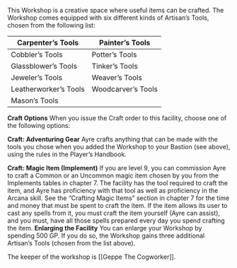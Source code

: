 This Workshop is a creative space where useful items can be crafted. The Workshop comes equipped with six different kinds of Artisan’s Tools, chosen from the following list:

| Carpenter’s Tools     | Painter’s Tools    |
| --------------------- | ------------------ |
| Cobbler’s Tools       | Potter’s Tools     |
| Glassblower’s Tools   | Tinker’s Tools     |
| Jeweler’s Tools       | Weaver’s Tools     |
| Leatherworker’s Tools | Woodcarver’s Tools |
| Mason’s Tools         |                    |

**Craft Options** When you issue the Craft order to this
facility, choose one of the following options:

**Craft: Adventuring Gear** Ayre crafts anything that can be made with the tools you chose when you added the Workshop to your Bastion (see above), using the rules in the Player’s Handbook.

**Craft: Magic Item (Implement)** If you are level 9, you can commission Ayre to craft a Common or an Uncommon magic item chosen by you from the Implements tables in chapter 7. The facility has the tool required to craft the item, and Ayre has proficiency with that tool as well as proficiency in the Arcana skill. See the “Crafting Magic Items” section in chapter 7 for the time and money that must be spent to craft the item. If the item allows its user to cast any spells from it, you must craft the item yourself (Ayre can assist), and you must, have all those spells prepared every day you spend crafting the item.
**Enlarging the Facility** You can enlarge your Workshop by spending 500 GP. If you do so, the Workshop gains three additional Artisan’s Tools (chosen from the list above).

The keeper of the workshop is [[Geppe The Cogworker]].